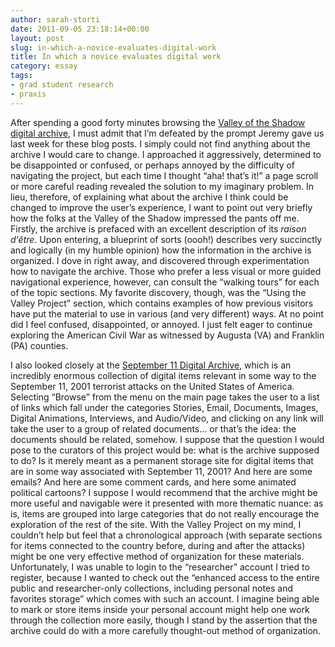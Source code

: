```yaml
---
author: sarah-storti
date: 2011-09-05 23:18:14+00:00
layout: post
slug: in-which-a-novice-evaluates-digital-work
title: In which a novice evaluates digital work
category: essay
tags:
- grad student research
- praxis
---
```


After spending a good forty minutes browsing the [Valley of the Shadow digital archive](http://valley.lib.virginia.edu/), I must admit that I’m defeated by the prompt Jeremy gave us last week for these blog posts. I simply could not find anything about the archive I would care to change. I approached it aggressively, determined to be disappointed or confused, or perhaps annoyed by the difficulty of navigating the project, but each time I thought “aha! that’s it!” a page scroll or more careful reading revealed the solution to my imaginary problem. In lieu, therefore, of explaining what about the archive I think could be changed to improve the user’s experience, I want to point out very briefly how the folks at the Valley of the Shadow impressed the pants off me. Firstly, the archive is prefaced with an excellent description of its _raison d'être_. Upon entering, a blueprint of sorts (oooh!) describes very succinctly and logically (in my humble opinion) how the information in the archive is organized. I dove in right away, and discovered through experimentation how to navigate the archive. Those who prefer a less visual or more guided navigational experience, however, can consult the “walking tours” for each of the topic sections. My favorite discovery, though, was the “Using the Valley Project” section, which contains examples of how previous visitors have put the material to use in various (and very different) ways. At no point did I feel confused, disappointed, or annoyed. I just felt eager to continue exploring the American Civil War as witnessed by Augusta (VA) and Franklin (PA) counties.

I also looked closely at the [September 11 Digital Archive](http://911digitalarchive.org/index.php), which is an incredibly enormous collection of digital items relevant in some way to the September 11, 2001 terrorist attacks on the United States of America. Selecting “Browse” from the menu on the main page takes the user to a list of links which fall under the categories Stories, Email, Documents, Images, Digital Animations, Interviews, and Audio/Video, and clicking on any link will take the user to a group of related documents… or that’s the idea: the documents should be related, somehow. I suppose that the question I would pose to the curators of this project would be: what is the archive supposed to do? Is it merely meant as a permanent storage site for digital items that are in some way associated with September 11, 2001? And here are some emails? And here are some comment cards, and here some animated political cartoons? I suppose I would recommend that the archive might be more useful and navigable were it presented with more thematic nuance: as is, items are grouped into large categories that do not really encourage the exploration of the rest of the site. With the Valley Project on my mind, I couldn’t help but feel that a chronological approach (with separate sections for items connected to the country before, during and after the attacks) might be one very effective method of organization for these materials. Unfortunately, I was unable to login to the “researcher” account I tried to register, because I wanted to check out the “enhanced access to the entire public and researcher-only collections, including personal notes and favorites storage” which comes with such an account. I imagine being able to mark or store items inside your personal account might help one work through the collection more easily, though I stand by the assertion that the archive could do with a more carefully thought-out method of organization.
